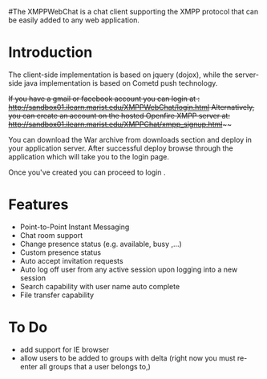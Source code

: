 #The XMPPWebChat is a chat client supporting the XMPP protocol that can be easily added to any web application.

# Introduction #
The client-side implementation is based on jquery (dojox), while the server-side java implementation is based on Cometd push technology.

~~If you have a gmail or facebook account you can login at :
http://sandbox01.ilearn.marist.edu/XMPPWebChat/login.html
Alternatively, you can create an account on the hosted Openfire XMPP server at:
http://sandbox01.ilearn.marist.edu/XMPPChat/xmpp_signup.html~~~~

You can download the War archive from downloads section and deploy in your application server. After successful deploy browse through the application which will take you to the login page.

Once you've created you can proceed to login .

# Features #
  * Point-to-Point Instant Messaging
  * Chat room support
  * Change presence status (e.g. available, busy ,…)
  * Custom presence status
  * Auto accept invitation requests
  * Auto log off user from any active session upon logging into a new session
  * Search capability with user name auto complete
  * File transfer capability


# To Do #
  * add support for IE browser
  * allow users to be added to groups with delta (right now you must re-enter all groups that a user belongs to,)
